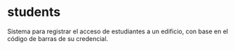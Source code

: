 # students
Sistema para registrar el acceso de estudiantes a un edificio, con base en el código de barras de su credencial.
